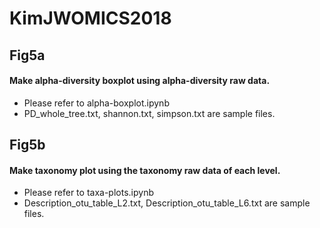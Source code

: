 # KimJWOMICS2018

## Fig5a
#### Make alpha-diversity boxplot using alpha-diversity raw data.

   - Please refer to alpha-boxplot.ipynb
   - PD_whole_tree.txt, shannon.txt, simpson.txt are sample files.
   
## Fig5b
#### Make taxonomy plot using the taxonomy raw data of each level.

   - Please refer to taxa-plots.ipynb
   - Description_otu_table_L2.txt, Description_otu_table_L6.txt are sample files.
